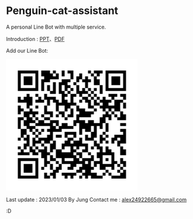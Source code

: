 # Penguin-cat-assistant
A personal Line Bot with multiple service. 

Introduction : [PPT](https://github.com/Jung217/Penguin-cat-assistant/blob/main/Introduction/%E7%AC%AC%E5%85%AB%E7%B5%84-%E8%B2%93%E8%B2%93%E4%BC%81%E9%B5%9D%E5%B0%8F%E5%8A%A9%E6%89%8B.pptx)、[PDF](https://github.com/Jung217/Penguin-cat-assistant/blob/main/Introduction/%E7%AC%AC%E5%85%AB%E7%B5%84-%E8%B2%93%E8%B2%93%E4%BC%81%E9%B5%9D%E5%B0%8F%E5%8A%A9%E6%89%8B.pdf)

Add our Line Bot:

![image](https://github.com/Jung217/Penguin-cat-assistant/blob/main/pic/Line.png)

Last update : 2023/01/03 By Jung 
Contact me : alex24922665@gmail.com

:D